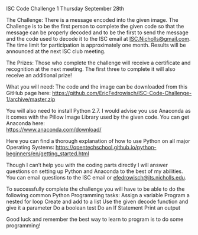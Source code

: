 ISC Code Challenge 1
Thursday September 28th

The Challenge:
	There is a message encoded into the given image. The Challenge is to be the first 		person to complete the given code so that the message can be properly decoded and 		to be the first to send the message and the code used to decode it to the ISC email at 		ISC.Nicholls@gmail.com.  The time limit for participation is approximately one month. 		Results will be announced at the next ISC club meeting.

The Prizes:
	Those who complete the challenge will receive a certificate and recognition at the next 		meeting. The first three to complete it will also receive an additional prize!

What you will need:
The code and the image can be downloaded from this GitHub page here: https://github.com/EricFedrowisch/ISC-Code-Challenge-1/archive/master.zip

You will also need to install Python 2.7. I would advise you use Anaconda as it comes with the Pillow Image Library used by the given code. You can get Anaconda here:  
https://www.anaconda.com/download/


Here you can find a thorough explanation of how to use Python on all major Operating Systems: https://opentechschool.github.io/python-beginners/en/getting_started.html

Though I can’t help you with the coding parts directly I will answer questions on setting up Python and Anaconda to the best of my abilities. You can email questions to the ISC email or efedrowisch@its.nicholls.edu.

To successfully complete the challenge you will have to be able to do the following common Python Programming tasks:
Assign a variable
Program a nested for loop
Create and add to a list
Use the given decode function and give it a parameter
Do a boolean test
Do an If Statement
Print an output

Good luck and remember the best way to learn to program is to do some programming!
